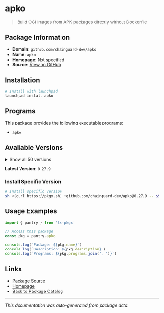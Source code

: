 # apko

> Build OCI images from APK packages directly without Dockerfile

## Package Information

- **Domain**: `github.com/chainguard-dev/apko`
- **Name**: `apko`
- **Homepage**: Not specified
- **Source**: [View on GitHub](https://github.com/pkgxdev/pantry/tree/main/projects/github.com/chainguard-dev/apko/package.yml)

## Installation

```bash
# Install with launchpad
launchpad install apko
```

## Programs

This package provides the following executable programs:

- `apko`

## Available Versions

<details>
<summary>Show all 50 versions</summary>

- `0.27.9`, `0.27.8`, `0.27.7`, `0.27.6`, `0.27.5`
- `0.27.4`, `0.27.3`, `0.27.2`, `0.27.1`, `0.27.0`
- `0.26.1`, `0.26.0`, `0.25.7`, `0.25.6`, `0.25.5`
- `0.25.4`, `0.25.3`, `0.25.2`, `0.25.1`, `0.25.0`
- `0.24.0`, `0.23.0`, `0.22.7`, `0.22.6`, `0.22.5`
- `0.22.4`, `0.22.3`, `0.22.2`, `0.22.1`, `0.22.0`
- `0.21.0`, `0.20.2`, `0.20.1`, `0.20.0`, `0.19.9`
- `0.19.8`, `0.19.7`, `0.19.6`, `0.19.5`, `0.19.4`
- `0.19.3`, `0.19.1`, `0.18.1`, `0.18.0`, `0.16.0`
- `0.14.7`, `0.14.6`, `0.14.5`, `0.14.1`, `0.13.3`

</details>

**Latest Version**: `0.27.9`

### Install Specific Version

```bash
# Install specific version
sh <(curl https://pkgx.sh) +github.com/chainguard-dev/apko@0.27.9 -- $SHELL -i
```

## Usage Examples

```typescript
import { pantry } from 'ts-pkgx'

// Access this package
const pkg = pantry.apko

console.log(`Package: ${pkg.name}`)
console.log(`Description: ${pkg.description}`)
console.log(`Programs: ${pkg.programs.join(', ')}`)
```

## Links

- [Package Source](https://github.com/pkgxdev/pantry/tree/main/projects/github.com/chainguard-dev/apko/package.yml)
- [Homepage](#)
- [Back to Package Catalog](../package-catalog.md)

---

*This documentation was auto-generated from package data.*
